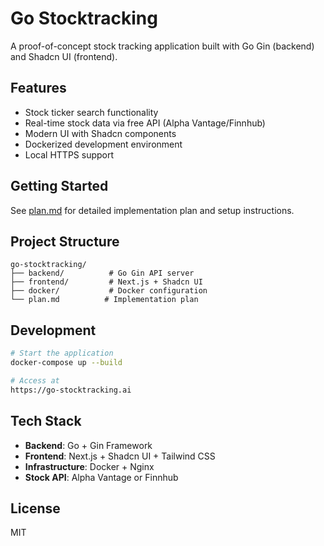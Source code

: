 # Go Stocktracking

A proof-of-concept stock tracking application built with Go Gin (backend) and Shadcn UI (frontend).

## Features

- Stock ticker search functionality
- Real-time stock data via free API (Alpha Vantage/Finnhub)
- Modern UI with Shadcn components
- Dockerized development environment
- Local HTTPS support

## Getting Started

See [plan.md](./plan.md) for detailed implementation plan and setup instructions.

## Project Structure

```
go-stocktracking/
├── backend/          # Go Gin API server
├── frontend/         # Next.js + Shadcn UI
├── docker/           # Docker configuration
└── plan.md          # Implementation plan
```

## Development

```bash
# Start the application
docker-compose up --build

# Access at
https://go-stocktracking.ai
```

## Tech Stack

- **Backend**: Go + Gin Framework
- **Frontend**: Next.js + Shadcn UI + Tailwind CSS
- **Infrastructure**: Docker + Nginx
- **Stock API**: Alpha Vantage or Finnhub

## License

MIT
